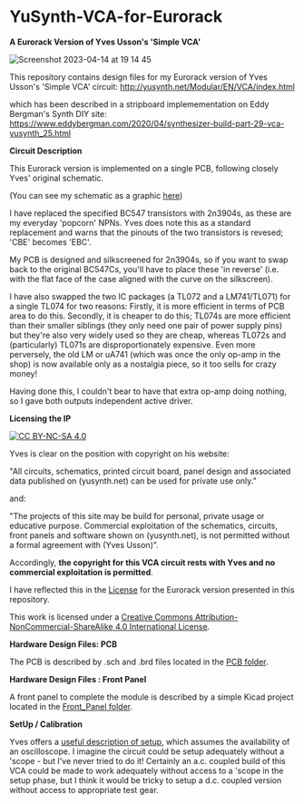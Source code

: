 # YuSynth-VCA-for-Eurorack

**A Eurorack Version of Yves Usson's 'Simple VCA'**


![Screenshot 2023-04-14 at 19 14 45](https://user-images.githubusercontent.com/3152962/232124759-e040d76c-e61c-4e8d-8a22-aa63c274c8ec.png)



This repository contains design files for my Eurorack version of Yves Usson's 'Simple VCA' circuit:
http://yusynth.net/Modular/EN/VCA/index.html

which has been described in a stripboard implemementation on Eddy Bergman's Synth DIY site:
https://www.eddybergman.com/2020/04/synthesizer-build-part-29-vca-yusynth_25.html



**Circuit Description**

This Eurorack version is implemented on a single PCB, following closely Yves' original schematic.<p>(You can see my schematic as a graphic [here](https://github.com/m0xpd/YuSynth-VCA-for-Eurorack/blob/main/PCB/YuSynth%20Eurorack%20VCA%20Schematic.png))


I have replaced the specified BC547 transistors with 2n3904s, as these are my everyday 'popcorn' NPNs. Yves does note this as a standard replacement 
and warns that the pinouts of the two transistors is revesed; 'CBE' becomes 'EBC'. 

My PCB is designed and silkscreened for 2n3904s, so if you want to swap back to the original BC547Cs, you'll have to place these 'in reverse' 
(i.e. with the flat face of the case aligned with the curve on the silkscreen).

I have also swapped the two IC packages (a TL072 and a LM741/TL071) for a single TL074 for two reasons:
Firstly, it is more efficient in terms of PCB area to do this.
Secondly, it is cheaper to do this; TL074s are more efficient than their smaller siblings (they only need one pair of power supply pins) but they're 
also very widely used so they are cheap, whereas TL072s and (particularly) TL071s are disproportionately expensive. Even more perversely, the old LM 
or uA741 (which was once the only op-amp in the shop) is now available only as a nostalgia piece, so it too sells for crazy money!

Having done this, I couldn't bear to have that extra op-amp doing nothing, so I gave both outputs independent active driver.

  
  

**Licensing the IP**

[![CC BY-NC-SA 4.0][cc-by-nc-sa-image]][cc-by-nc-sa]

[cc-by-nc-sa]: http://creativecommons.org/licenses/by-nc-sa/4.0/
[cc-by-nc-sa-image]: https://licensebuttons.net/l/by-nc-sa/4.0/88x31.png
[cc-by-nc-sa-shield]: https://img.shields.io/badge/License-CC%20BY--NC--SA%204.0-lightgrey.svg  
  
Yves is clear on the position with copyright on his website:

"All circuits, schematics, printed circuit board, panel design and associated data published on (yusynth.net) can be used for private use only." 

and:

"The projects of this site may be build for personal, private usage or educative purpose. Commercial exploitation of the schematics, circuits, front panels and software shown on (yusynth.net), is not permitted without a formal agreement with (Yves Usson)".

Accordingly, **the copyright for this VCA circuit rests with Yves and no commercial exploitation is permitted**.

I have reflected this in the [License](LICENSE.txt) for the Eurorack version presented in this repository.

This work is licensed under a
[Creative Commons Attribution-NonCommercial-ShareAlike 4.0 International License][cc-by-nc-sa].

<p>

  
  
</p>

  
**Hardware Design Files: PCB**

The PCB is described by .sch and .brd files located in the [PCB folder](https://github.com/m0xpd/YuSynth-VCA-for-Eurorack/tree/main/PCB). 

**Hardware Design Files : Front Panel**

A front panel to complete the module is described by a simple Kicad project located in the [Front_Panel folder](https://github.com/m0xpd/YuSynth-VCA-for-Eurorack/tree/main/Front_Panel). 

  
  
**SetUp / Calibration**

Yves offers a [useful description of setup](http://yusynth.net/Modular/EN/VCA/index.html), which assumes the availability of an oscilloscope. 
I imagine the circuit could be setup adequately without a 'scope - but I've never tried to do it! Certainly an a.c. coupled build of this VCA
could be made to work adequately without access to a 'scope in the setup phase, but I think it would be tricky to setup a d.c. coupled version without access 
to appropriate test gear.

